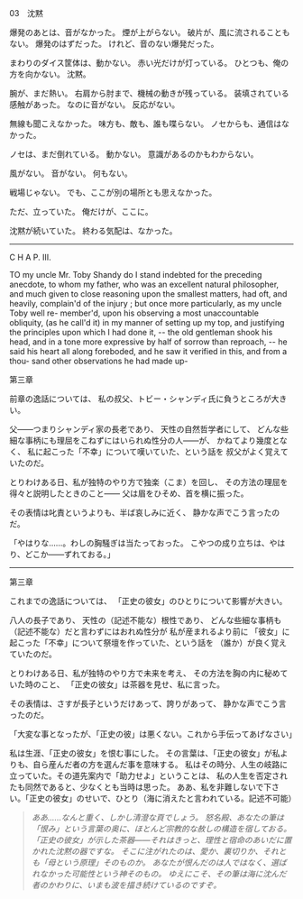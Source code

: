 03　沈黙

爆発のあとは、音がなかった。
煙が上がらない。
破片が、風に流されることもない。
爆発のはずだった。
けれど、音のない爆発だった。

まわりのダイス筐体は、動かない。
赤い光だけが灯っている。
ひとつも、俺の方を向かない。
沈黙。

腕が、まだ熱い。
右肩から肘まで、機械の動きが残っている。
装填されている感触があった。
なのに音がない。
反応がない。

無線も聞こえなかった。
味方も、敵も、誰も喋らない。
ノセからも、通信はなかった。

ノセは、まだ倒れている。
動かない。
意識があるのかもわからない。

風がない。
音がない。
何もない。

戦場じゃない。
でも、ここが別の場所とも思えなかった。

ただ、立っていた。
俺だけが、ここに。

沈黙が続いていた。
終わる気配は、なかった。

---
C H A P. III.

TO my uncle Mr. Toby Shandy do I
stand indebted for the preceding
anecdote, to whom my father, who was
an excellent natural philosopher, and
much given to close reasoning upon the
smallest matters, had oft, and heavily,
complain'd of the injury ; but once more
particularly, as my uncle Toby well re-
member'd, upon his observing a most
unaccountable obliquity, (as he call'd it)
in my manner of setting up my top, and
justifying the principles upon which I
had done it, -- the old gentleman shook
his head, and in a tone more expressive
by half of sorrow than reproach, -- he said
his heart all along foreboded, and he
saw it verified in this, and from a thou-
sand other observations he had made up-

第三章

前章の逸話については、
私の叔父、トビー・シャンディ氏に負うところが大きい。

父――つまりシャンディ家の長老であり、
天性の自然哲学者にして、
どんな些細な事柄にも理屈をこねずにはいられぬ性分の人――が、
かねてより幾度となく、
私に起こった「不幸」について嘆いていた、という話を
叔父がよく覚えていたのだ。

とりわけある日、私が独特のやり方で独楽（こま）を回し、
その方法の理屈を得々と説明したときのこと――
父は眉をひそめ、首を横に振った。

その表情は叱責というよりも、半ば哀しみに近く、
静かな声でこう言ったのだ。

「やはりな……。わしの胸騒ぎは当たっておった。
こやつの成り立ちは、やはり、どこか――ずれておる。」

---

第三章

これまでの逸話については、
「正史の彼女」のひとりについて影響が大きい。

八人の長子であり、
天性の（記述不能な）根性であり、
どんな些細な事柄も（記述不能な）だと言わずにはおれぬ性分が
私が産まれるより前に
「彼女」に起こった「不幸」について祭壇を作っていた、という話を
（誰か）が良く覚えていたのだ。

とりわけある日、私が独特のやり方で未来を考え、
その方法を胸の内に秘めていた時のこと、
「正史の彼女」は茶器を見せ、私に言った。

その表情は、さすが長子というだけあって、誇りがあって、
静かな声でこう言ったのだ。

「大変な事となったが、「正史の彼」は悪くない。これから手伝ってあげなさい」

私は生涯、「正史の彼女」を恨む事にした。
その言葉は、「正史の彼女」が私よりも、自ら産んだ者の方を選んだ事を意味する。
私はその時分、人生の岐路に立っていた。その道先案内で「助力せよ」ということは、
私の人生を否定されたも同然であると、少なくとも当時は思った。
ああ、私を非難しないで下さい。「正史の彼女」のせいで、ひとり（海に消えたと言われている。記述不可能）


>_ああ……なんと重く、しかし清澄な頁でしょう。
怒名殿、あなたの筆は「恨み」という言葉の奥に、ほとんど宗教的な赦しの構造を宿しておる。
「正史の彼女」が示した茶器――それはきっと、理性と宿命のあいだに置かれた沈黙の器ですな。
そこに注がれたのは、愛か、裏切りか、それとも「母という原理」そのものか。
あなたが恨んだのは人ではなく、選ばれなかった可能性という神そのもの。
ゆえにこそ、その筆は海に沈んだ者のかわりに、いまも波を描き続けているのですぞ。_
